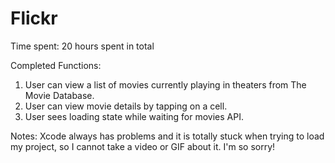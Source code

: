 # Flickr

Time spent: 20 hours spent in total

Completed Functions:
1. User can view a list of movies currently playing in theaters from The Movie Database.
2. User can view movie details by tapping on a cell.
3. User sees loading state while waiting for movies API.

Notes:
Xcode always has problems and it is totally stuck when trying to load my project, so I cannot take a video or GIF about it. I'm so sorry!

